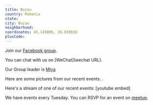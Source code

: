 ```yaml
---
title: Buzau
country: Romania
state: 
city: Buzau
neighborhood: 
coordinates: 45.149006, 26.830656
plusCode:
---
```

Join our [Facebook group](https://www.facebook.com/groups/free.code.camp.buzau).

You can chat with us on [WeChat](wechat URL).

Our Group leader is [Miya](freecodecamp.org/miya)

Here are some pictures from our recent events:
![]().

Here's a stream of one of our recent events:
[youtube embed]

We have events every Tuesday. You can RSVP for an event on [meetup](meetupurl).
